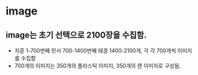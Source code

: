 # image

## image는 초기 선택으로 2100장을 수집함.
- 지훈 1-700번째 민서 700-1400번째 태경 1400-2100개, 각 각 700개씩 이미지를 수집함
- 700개의 이미지는 350개의 플라스틱 이미지, 350개의 캔 이미지로 구성됨.
